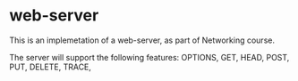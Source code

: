 # web-server

This is an implemetation of a web-server, as part of Networking course.

The server will support the following features:
OPTIONS, GET, HEAD, POST, PUT, DELETE, TRACE,
